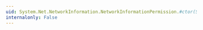 ```yaml
---
uid: System.Net.NetworkInformation.NetworkInformationPermission.#ctor(System.Net.NetworkInformation.NetworkInformationAccess)
internalonly: False
---
```

